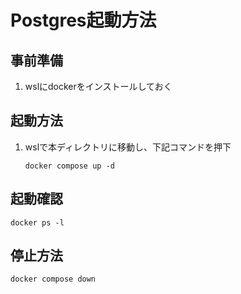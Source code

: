 # Postgres起動方法

## 事前準備

1. wslにdockerをインストールしておく

## 起動方法

1. wslで本ディレクトリに移動し、下記コマンドを押下
   ```
   docker compose up -d
   ```

## 起動確認
```
docker ps -l
```

## 停止方法
```
docker compose down 
```